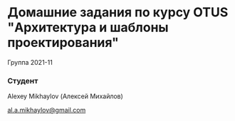 # Домашние задания по курсу OTUS "Архитектура и шаблоны проектирования"

Группа 2021-11

### Студент
Alexey Mikhaylov (Алексей Михайлов)

al.a.mikhaylov@gmail.com
